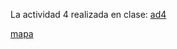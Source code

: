 La actividad 4 realizada en clase:
[ad4](https://github.com/nebrijas/periodismodedatos-mariofs17/blob/main/api-pandas-folium.ipynb)

[mapa](https://github.com/nebrijas/periodismodedatos-mariofs17/blob/main/mapa.ipynb)
